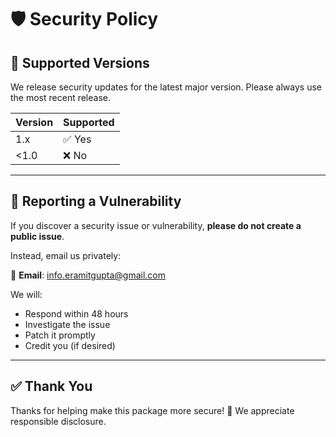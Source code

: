 # 🛡️ Security Policy

## 📅 Supported Versions

We release security updates for the latest major version. Please always use the most recent release.

| Version | Supported          |
|---------|--------------------|
| 1.x     | ✅ Yes              |
| <1.0    | ❌ No               |

---

## 📢 Reporting a Vulnerability

If you discover a security issue or vulnerability, **please do not create a public issue**.

Instead, email us privately:

📧 **Email**: info.eramitgupta@gmail.com

We will:

- Respond within 48 hours
- Investigate the issue
- Patch it promptly
- Credit you (if desired)

---

## ✅ Thank You

Thanks for helping make this package more secure! 🙏
We appreciate responsible disclosure.
